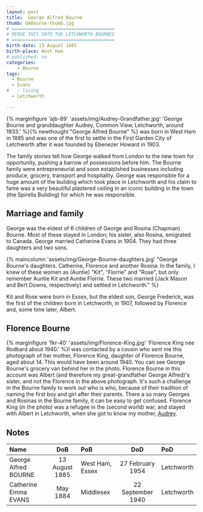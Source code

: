 ```yaml
---
layout: post
title:  George Alfred Bourne
thumb: GABourne-thumb.jpg
# ======================================
# MERGE THIS INTO THE LETCHWORTH BOURNES
# ======================================
birth-date: 13 August 1885
birth-place: West Ham
# published: no
categories: 
    - Bourne
tags:
  - Bourne
  - Evans
#   - living
  - Letchworth

---
```

{% marginfigure 'ajb-89' 'assets/img/Audrey-Grandfather.jpg' 'George Bourne and granddaughter Audrey, Common View, Letchworth, around 1933.'  %}{% newthought "George Alfred Bourne" %} was born in West Ham in 1885 and was one of the first to settle in the First Garden City of Letchworth after it was founded by Ebenezer Howard in 1903. 
<!--more-->

The family stories tell how George walked from London to the new town for opportunity, pushing a barrow of possessions before him. The Bourne family were entrepreneurial and soon established businesses including produce, grocery, transport and hospitality. George was responsible for a huge amount of the building which took place in Letchworth and his claim to fame was a very beautiful plastered ceiling in an iconic building in the town (the Spirella Building) for which  he was responsible.

## Marriage and family
George was the eldest of 6 children of George and Rosina (Chapman) Bourne. Most of these stayed in London; his sister, also Rosina, emigrated to Canada. George married Catherine Evans in 1904. They had three daughters and two sons.

{% maincolumn 'assets/img/George-Bourne-daughters.jpg' "George Bourne's daughters. Catherine, Florence and another Rosina. In the family, I knew of these women as (Auntie) \"Kit\", \"Florrie\" and \"Rose\", but only remember Auntie Kit and Auntie Florrie. These two married (Jack Mason and Bert Downs, respectively) and settled in Letchworth." %}

 Kit and Rose were born in Essex, but the eldest son, George Frederick, was the first of the children born in Letchworth, in 1907, followed by Florence and, some time later, Albert.

## Florence Bourne

{% marginfigure 'fkr-40' 'assets/img/Florence-King.jpg' 'Florence King née Rodbard about 1940.'  %}I was contacted by a cousin who sent me this photograph of her mother, Florence King, daughter of Florence Bourne, aged about 14. This would have been around 1940. You can see George Bourne's grocery van behind her in the photo. Florence Bourne in this account was Albert (and therefore my great-grandfather George Alfred)'s sister, and not the Florence in the above photograph. It's such a challenge in the Bourne family to work out who is who, because of their tradition of naming the first boy and girl after their parents. There a so many Georges and Rosinas in the Bourne family, it can be easy to get confused. Florence King (in the photo) was a refugee in the (second world) war, and stayed with Albert in Letchworth, when she got to know my mother, [Audrey](/family/Audrey).

## Notes

Name|DoB|PoB|DoD|PoD
:---|:-:|:--|:-:|:--
George Alfred BOURNE|13 August 1885|West Ham, Essex|27 February 1954|Letchworth
Catherine Emma EVANS|May 1884|Middlesex|22 September 1940|Letchworth